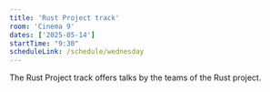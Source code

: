 ```yaml
---
title: 'Rust Project track'
room: 'Cinema 9'
dates: ['2025-05-14']
startTime: "9:30"
scheduleLink: /schedule/wednesday
---
```


The Rust Project track offers talks by the teams of the Rust project.